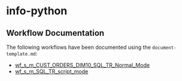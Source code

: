 # info-python

## Workflow Documentation

The following workflows have been documented using the `document-template.md`:

- [wf_s_m_CUST_ORDERS_DIM10_SQL_TR_Normal_Mode](wf_s_m_CUST_ORDERS_DIM10_SQL_TR_Normal_Mode.md)
- [wf_s_m_SQL_TR_script_mode](wf_s_m_SQL_TR_script_mode.md)
